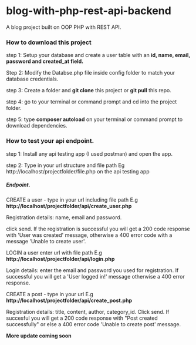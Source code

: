 # blog-with-php-rest-api-backend

A blog project built on OOP PHP with REST API.

### How to download this project

step 1: Setup your database and create a user table with an **id, name, email, password and created_at field.**

Step 2: Modify the Databse.php file inside config folder to match your database credentials.

step 3: Create a folder and **git clone** this project or **git pull** this repo.

step 4: go to your terminal or command prompt and cd into the project folder.

step 5: type **composer autoload** on your terminal or command prompt to download dependencies.

### How to test your api endpoint.

step 1: Install any api testing app (I used postman) and open the app.

step 2: Type in your url structure and file path Eg http://localhost/projectfolder/file.php on the api testing app

##### Endpoint.

CREATE a user - type in your url including file path E.g **http://localhost/projectfolder/api/create_user.php**

Registration details: name, email and password.

click send. If the registration is successful you will get a 200 code response with 'User was created' message, otherwise a 400 error code with a message 'Unable to create user'.

LOGIN a user enter url with file path E.g **http://localhost/projectfolder/api/login.php**

Login details: enter the email and password you used for registration. If successful you will get a 'User logged in!' message otherwise a 400 error response.

CREATE a post - type in your url E.g **http://localhost/projectfolder/api/create_post.php**

Registration details: title, content, author, category_id.
Click send. If succesful you will get a 200 code response with "Post created successfully" or else a 400 error code 'Unable to create post' message.

**More update coming soon**
